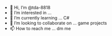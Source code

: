 - 👋 Hi, I’m @tda-8818
- 👀 I’m interested in ... 
- 🌱 I’m currently learning ... C#
- 💞️ I’m looking to collaborate on ... game projects
- 📫 How to reach me ... dm me

<!---
tda-8818/tda-8818 is a ✨ special ✨ repository because its `README.md` (this file) appears on your GitHub profile.
You can click the Preview link to take a look at your changes.
--->

